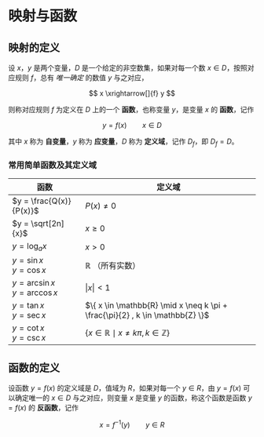 # 映射与函数

## 映射的定义

设 $x$，$y$ 是两个变量，$D$ 是一个给定的非空数集，如果对每一个数 $x \in D$，按照对应规则 $f$，总有 *唯一确定* 的数值 $y$ 与之对应，

$$
x \xrightarrow[]{f} y
$$

则称对应规则 $f$ 为定义在 $D$ 上的一个 **函数**，也称变量 $y$，是变量 $x$ 的 **函数**，记作

$$
y = f(x) \qquad x \in D
$$

其中 $x$ 称为 **自变量**，$y$ 称为 **应变量**，$D$ 称为 **定义域**，记作 $D_f$，即 $D_f = D$。

### 常用简单函数及其定义域

| 函数                                  | 定义域                                                                        |
| ------------------------------------- | ----------------------------------------------------------------------------- |
| $y = \frac{Q(x)}{P(x)}$               | $P(x) \not = 0$                                                               |
| $y = \sqrt[2n]{x}$                    | $x \ge 0$                                                                     |
| $y = \log_a x$                        | $x > 0$                                                                       |
| $y = \sin x$ <br/> $y = \cos x$       | $\mathbb{R}$ （所有实数）                                                     |
| $y = \arcsin x$ <br/> $y = \arccos x$ | $\vert x \vert < 1$                                                           |
| $y = \tan x$ <br/> $y = \sec x$       | $\{ x \in \mathbb{R} \mid x \neq k \pi + \frac{\pi}{2} , k \in \mathbb{Z} \}$ |
| $y = \cot x$ <br/> $y = \csc x$       | $\{ x \in \mathbb{R} \mid x \neq k \pi , k \in \mathbb{Z} \}$                 |

## 函数的定义

设函数 $y=f(x)$ 的定义域是 $D$，值域为 $R$，如果对每一个 $y \in R$，由 $y=f(x)$ 可以确定唯一的 $x \in D$ 与之对应，则变量 $x$ 是变量 $y$ 的函数，称这个函数是函数 $y=f(x)$ 的 **反函数**，记作

$$
x = f^{-1} (y) \qquad y \in R
$$
